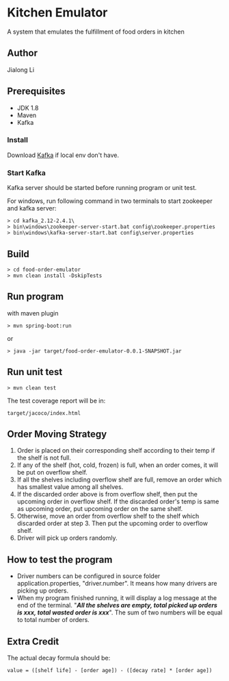 # Kitchen Emulator

A system that emulates the fulfillment of food orders in kitchen

## Author
Jialong Li

## Prerequisites
* JDK 1.8
* Maven
* Kafka

### Install
Download [Kafka](https://kafka.apache.org/quickstart) if local env don't have.

### Start Kafka
Kafka server should be started before running program or unit test.

For windows, run following command in two terminals to start zookeeper and kafka server:
```
> cd kafka_2.12-2.4.1\
> bin\windows\zookeeper-server-start.bat config\zookeeper.properties
> bin\windows\kafka-server-start.bat config\server.properties
```

## Build
```
> cd food-order-emulator
> mvn clean install -DskipTests
```

## Run program
with maven plugin
```
> mvn spring-boot:run
```
or
```
> java -jar target/food-order-emulator-0.0.1-SNAPSHOT.jar
```
## Run unit test
```$xslt
> mvn clean test
```

The test coverage report will be in:
```$xslt
target/jacoco/index.html
```

## Order Moving Strategy
1. Order is placed on their corresponding shelf according to their temp if the shelf is not full. 
2. If any of the shelf (hot, cold, frozen) is full, when an order comes, it will be put on overflow shelf.
3. If all the shelves including overflow shelf are full, remove an order which has smallest value among all shelves.
4. If the discarded order above is from overflow shelf, then put the upcoming order in overflow shelf. If the discarded order's 
temp is same as upcoming order, put upcoming order on the same shelf. 
5. Otherwise, move an order from overflow shelf to the shelf which discarded order at step 3.
Then put the upcoming order to overflow shelf.
6. Driver will pick up orders randomly.

## How to test the program
* Driver numbers can be configured in source folder application.properties, "driver.number". 
It means how many drivers are picking up orders.
* When my program finished running, it will display a log message at the end of the terminal.
"_**All the shelves are empty, total picked up orders is xxx, total wasted order is xxx**_".
The sum of two numbers will be equal to total number of orders.

## Extra Credit
The actual decay formula should be:
```$xslt
value = ([shelf life] - [order age]) - ([decay rate] * [order age])
```


